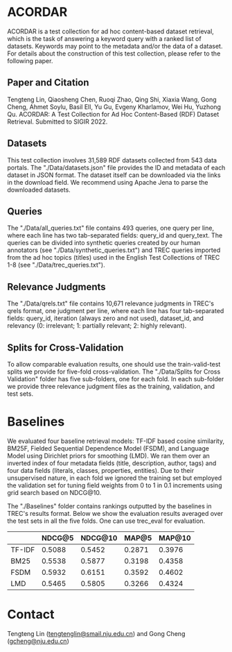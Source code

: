 # ACORDAR

ACORDAR is a test collection for ad hoc content-based dataset retrieval, which is the task of answering a keyword query with a ranked list of datasets. Keywords may point to the metadata and/or the data of a dataset. For details about the construction of this test collection, please refer to the following paper.

## Paper and Citation

Tengteng Lin, Qiaosheng Chen, Ruoqi Zhao, Qing Shi, Xiaxia Wang, Gong Cheng, Ahmet Soylu, Basil Ell, Yu Gu, Evgeny Kharlamov, Wei Hu, Yuzhong Qu. ACORDAR: A Test Collection for Ad Hoc Content-Based (RDF) Dataset Retrieval. Submitted to SIGIR 2022.

## Datasets

This test collection involves 31,589 RDF datasets collected from 543 data portals. The "./Data/datasets.json" file provides the ID and metadata of each dataset in JSON format. The dataset itself can be downloaded via the links in the download field. We recommend using Apache Jena to parse the downloaded datasets.

## Queries

The "./Data/all_queries.txt" file contains 493 queries, one query per line, where each line has two tab-separated fields: query_id and query_text. The queries can be divided into synthetic queries created by our human annotators (see "./Data/synthetic_queries.txt") and TREC queries imported from the ad hoc topics (titles) used in the English Test Collections of TREC 1-8 (see "./Data/trec_queries.txt").

## Relevance Judgments

The "./Data/qrels.txt" file contains 10,671 relevance judgments in TREC's qrels format, one judgment per line, where each line has four tab-separated fields: query_id, iteration (always zero and not used), dataset_id, and relevancy (0: irrelevant; 1: partially relevant; 2: highly relevant).

## Splits for Cross-Validation

To allow comparable evaluation results, one should use the train-valid-test splits we provide for five-fold cross-validation. The "./Data/Splits for Cross Validation" folder has five sub-folders, one for each fold. In each sub-folder we provide three relevance judgment files as the training, validation, and test sets.

# Baselines

We evaluated four baseline retrieval models: TF-IDF based cosine similarity, BM25F, Fielded Sequential Dependence Model (FSDM), and Language Model using Dirichlet priors for smoothing (LMD). We ran them over an inverted index of four metadata fields (title, description, author, tags) and four data fields (literals, classes, properties, entities). Due to their unsupervised nature, in each fold we ignored the training set but employed the validation set for tuning field weights from 0 to 1 in 0.1 increments using grid search based on NDCG@10.

The "./Baselines" folder contains rankings outputted by the baselines in TREC's results format. Below we show the evaluation results averaged over the test sets in all the five folds. One can use trec_eval for evaluation.

|        | NDCG@5 | NDCG@10 | MAP@5  | MAP@10 |
| ------ | ------ | ------- | ------ | ------ |
| TF-IDF | 0.5088 | 0.5452  | 0.2871 | 0.3976 |
| BM25   | 0.5538 | 0.5877  | 0.3198 | 0.4358 |
| FSDM   | 0.5932 | 0.6151  | 0.3592 | 0.4602 |
| LMD    | 0.5465 | 0.5805  | 0.3266 | 0.4324 |

# Contact

Tengteng Lin (tengtenglin@smail.nju.edu.cn) and Gong Cheng (gcheng@nju.edu.cn)
